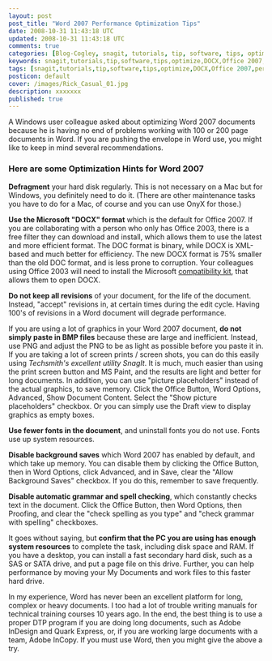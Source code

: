 ```yaml
---           
layout: post
post_title: "Word 2007 Performance Optimization Tips"
date: 2008-10-31 11:43:18 UTC
updated: 2008-10-31 11:43:18 UTC
comments: true
categories: [Blog-Cogley, snagit, tutorials, tip, software, tips, optimize, DOCX, Office 2007, performance, productivity, spell check, techsmith, microsoft, Office]
keywords: snagit,tutorials,tip,software,tips,optimize,DOCX,Office 2007,performance,productivity,spell check,techsmith,microsoft,Office
tags: [snagit,tutorials,tip,software,tips,optimize,DOCX,Office 2007,performance,productivity,spell check,techsmith,microsoft,Office]
posticon: default
cover: /images/Rick_Casual_01.jpg
description: xxxxxxx
published: true
---
```

 

A Windows user colleague asked about optimizing Word 2007 documents because he is having no end of problems working with 100 or 200 page documents in Word. If you are pushing the envelope in Word use, you might like to keep in mind several recommendations. 


### Here are some Optimization Hints for Word 2007



**Defragment** your hard disk regularly. This is not necessary on a Mac but for Windows, you definitely need to do it. (There are other maintenance tasks you have to do for a Mac, of course and you can use OnyX for those.)


**Use the Microsoft "DOCX" format** which is the default for Office 2007. If you are collaborating with a person who only has Office 2003, there is a free filter they can download and install, which allows them to use the latest and more efficient format. The DOC format is binary, while DOCX is XML-based and much better for efficiency. The new DOCX format is 75% smaller than the old DOC format, and is less prone to corruption. Your colleagues using Office 2003 will need to install the Microsoft [compatibility kit](http://tinyurl.com/y5a879), that allows them to open DOCX. 


**Do not keep all revisions** of your document, for the life of the document. Instead, "accept" revisions in, at certain times during the edit cycle. Having 100's of revisions in a Word document will degrade performance. 


If you are using a lot of graphics in your Word 2007 document, **do not simply paste in BMP files** because these are large and inefficient. Instead, use PNG and adjust the PNG to be as light as possible before you paste it in. If you are taking a lot of screen prints / screen shots, you can do this easily using _Techsmith's excellent utility SnagIt_. It is much, much easier than using the print screen button and MS Paint, and the results are light and better for long documents. In addition, you can use "picture placeholders" instead of the actual graphics, to save memory. Click the Office Button, Word Options, Advanced, Show Document Content. Select the "Show picture placeholders" checkbox. Or you can simply use the Draft view to display graphics as empty boxes. 


**Use fewer fonts in the document**, and uninstall fonts you do not use. Fonts use up system resources. 


**Disable background saves** which Word 2007 has enabled by default, and which take up memory. You can disable them by clicking the Office Button, then in Word Options, click Advanced, and in Save, clear the "Allow Background Saves" checkbox. If you do this, remember to save frequently. 


**Disable automatic grammar and spell checking**, which constantly checks text in the document. Click the Office Button, then Word Options, then Proofing, and clear the "check spelling as you type" and "check grammar with spelling" checkboxes. 


It goes without saying, but **confirm that the PC you are using has enough system resources** to complete the task, including disk space and RAM. If you have a desktop, you can install a fast secondary hard disk, such as a SAS or SATA drive, and put a page file on this drive. Further, you can help performance by moving your My Documents and work files to this faster hard drive. 


In my experience, Word has never been an excellent platform for long, complex or heavy documents. I too had a lot of trouble writing manuals for technical training courses 10 years ago. In the end, the best thing is to use a proper DTP program if you are doing long documents, such as Adobe InDesign and Quark Express, or, if you are working large documents with a team, Adobe InCopy. If you must use Word, then you might give the above a try. 










